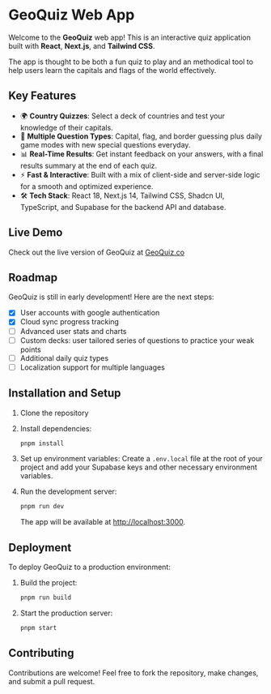 # GeoQuiz Web App

Welcome to the **GeoQuiz** web app! This is an interactive quiz application built with **React**, **Next.js**, and **Tailwind CSS**.

The app is thought to be both a fun quiz to play and an methodical tool to help users learn the capitals and flags of the world effectively.

## Key Features

- 🌍 **Country Quizzes**: Select a deck of countries and test your knowledge of their capitals.
- 🏁 **Multiple Question Types**: Capital, flag, and border guessing plus daily game modes with new special questions everyday.
- 📊 **Real-Time Results**: Get instant feedback on your answers, with a final results summary at the end of each quiz.
- ⚡ **Fast & Interactive**: Built with a mix of client-side and server-side logic for a smooth and optimized experience.
- 🛠 **Tech Stack**: React 18, Next.js 14, Tailwind CSS, Shadcn UI, TypeScript, and Supabase for the backend API and database.

## Live Demo

Check out the live version of GeoQuiz at [GeoQuiz.co](https://geoquiz.co)

## Roadmap

GeoQuiz is still in early development! Here are the next steps:

- [x] User accounts with google authentication
- [x] Cloud sync progress tracking
- [ ] Advanced user stats and charts
- [ ] Custom decks: user tailored series of questions to practice your weak points
- [ ] Additional daily quiz types
- [ ] Localization support for multiple languages

## Installation and Setup

1. Clone the repository

2. Install dependencies:

   ```bash
   pnpm install
   ```

3. Set up environment variables:
   Create a `.env.local` file at the root of your project and add your Supabase keys and other necessary environment variables.

4. Run the development server:

   ```bash
   pnpm run dev
   ```

   The app will be available at [http://localhost:3000](http://localhost:3000).

## Deployment

To deploy GeoQuiz to a production environment:

1. Build the project:
   ```bash
   pnpm run build
   ```
2. Start the production server:
   ```bash
   pnpm start
   ```

## Contributing

Contributions are welcome! Feel free to fork the repository, make changes, and submit a pull request.
